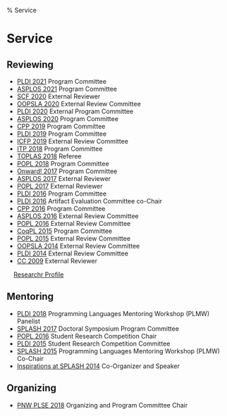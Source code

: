 % Service

<!-- TODO double check and clean up -->

# Service

## Reviewing

- [PLDI 2021](https://pldi21.sigplan.org/committee/pldi-2021-papers-program-committee) Program Committee
- [ASPLOS 2021](https://asplos-conference.org/committees/) Program Committee
- [SCF 2020](https://scf.acm.org/2020/) External Reviewer
- [OOPSLA 2020](https://2020.splashcon.org/committee/splash-2020-oopsla-external-review-committee) External Review Committee
- [PLDI 2020](https://pldi20.sigplan.org/committee/pldi-2020-papers-external-program-committee) External Program Committee
- [ASPLOS 2020](https://asplos-conference.org/2020/index.html%3Fp=44.html) Program Committee
- [CPP 2019](https://popl19.sigplan.org/committee/cpp-2019-papers-program-committee) Program Committee
- [PLDI 2019](https://pldi19.sigplan.org/committee/pldi-2019-papers-program-committee) Program Committee
- [ICFP 2019](https://icfp19.sigplan.org/committee/icfp-2019-papers-external-review-committee) External Review Committee
- [ITP 2018](https://itp2018.inria.fr/program-committee/) Program Committee
- [TOPLAS 2018](https://dl.acm.org/loi/toplas) Referee
- [POPL 2018](https://popl18.sigplan.org/committee/popl-2018-papers-program-committee) Program Committee
- [Onward! 2017](https://2017.onward-conference.org/committee/onward-2017-onward-papers-program-committee) Program Committee
- [ASPLOS 2017](http://novel.ict.ac.cn/ASPLOS2017/committees.html) External Reviewer
- [POPL 2017](https://popl17.sigplan.org/) External Reviewer
- [PLDI 2016](https://pldi16.sigplan.org/committee/pldi-2016-program-committee) Program Committee
- [PLDI 2016](https://pldi16.sigplan.org/committee/research-artifacts-artifact-evaluation-committee) Artifact Evaluation Committee co-Chair
- [CPP 2016](https://conf.researchr.org/committee/CPP-2016/cpp-2016-papers-program-committee) Program Committee
- [ASPLOS 2016](https://research.ece.cmu.edu/calcm/asplos2016/organization.html) External Review Committee
- [POPL 2016](https://popl16.sigplan.org/committee/popl-2016-papers-external-reviewing-committee) External Review Committee
- [CoqPL 2015](https://coqpl.cs.washington.edu/) Program Committee
- [POPL 2015](https://popl.mpi-sws.org/2015/) External Review Committee
- [OOPSLA 2014](https://2014.splashcon.org/committee/oopsla2014-external-review-committee) External Review Committee
- [PLDI 2014](http://conferences.inf.ed.ac.uk/pldi2014/) External Review Committee
- [CC 2009](https://dblp.org/db/conf/cc/cc2009.html) External Reviewer

&nbsp; &nbsp; [Researchr Profile](https://conf.researchr.org/profile/conf/zacharytatlock)

## Mentoring

- [PLDI 2018](https://pldi18.sigplan.org/committee/plmw-pldi-2018-speakers) Programming Languages Mentoring Workshop (PLMW) Panelist
- [SPLASH 2017](https://2017.splashcon.org/committee/splash-2017-doctoral-symposium-program-committee) Doctoral Symposium Program Committee
- [POPL 2016](https://popl16.sigplan.org/committee/popl-2016-organizing-committee) Student Research Competition Chair
- [PLDI 2015](https://pldi15.sigplan.org/track/Student+Research+Competition#About) Student Research Competition Committee
- [SPLASH 2015](https://2015.splashcon.org/committee/splash2015-organizing-committee) Programming Languages Mentoring Workshop (PLMW) Co-Chair
- [Inspirations at SPLASH 2014](https://2014.splashcon.org/track/splash2014-inspirations#About) Co-Organizer and Speaker

## Organizing

- [PNW PLSE 2018](http://pnwplse.org/) Organizing and Program Committee Chair

<!--

TODO

## PhD Committees

- Molly Carton

## MS Committees

## BS Honors Committees

-->
